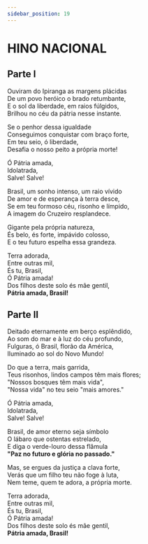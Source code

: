 ```yaml
---
sidebar_position: 19
---
```


# HINO NACIONAL

## Parte I

Ouviram do Ipiranga as margens plácidas  
De um povo heróico o brado retumbante,  
E o sol da liberdade, em raios fúlgidos,  
Brilhou no céu da pátria nesse instante.

Se o penhor dessa igualdade  
Conseguimos conquistar com braço forte,  
Em teu seio, ó liberdade,  
Desafia o nosso peito a própria morte!

Ó Pátria amada,  
Idolatrada,  
Salve! Salve!

Brasil, um sonho intenso, um raio vívido  
De amor e de esperança à terra desce,  
Se em teu formoso céu, risonho e límpido,  
A imagem do Cruzeiro resplandece.

Gigante pela própria natureza,  
És belo, és forte, impávido colosso,  
E o teu futuro espelha essa grandeza.

Terra adorada,  
Entre outras mil,  
És tu, Brasil,  
Ó Pátria amada!  
Dos filhos deste solo és mãe gentil,  
**Pátria amada, Brasil!**

## Parte II

Deitado eternamente em berço esplêndido,  
Ao som do mar e à luz do céu profundo,  
Fulguras, ó Brasil, florão da América,  
Iluminado ao sol do Novo Mundo!

Do que a terra, mais garrida,  
Teus risonhos, lindos campos têm mais flores;  
"Nossos bosques têm mais vida",  
"Nossa vida" no teu seio "mais amores."

Ó Pátria amada,  
Idolatrada,  
Salve! Salve!

Brasil, de amor eterno seja símbolo  
O lábaro que ostentas estrelado,  
E diga o verde-louro dessa flâmula  
**"Paz no futuro e glória no passado."** 

Mas, se ergues da justiça a clava forte,  
Verás que um filho teu não foge à luta,  
Nem teme, quem te adora, a própria morte.

Terra adorada,  
Entre outras mil,  
És tu, Brasil,  
Ó Pátria amada!  
Dos filhos deste solo és mãe gentil,  
**Pátria amada, Brasil!**